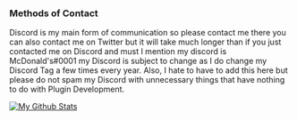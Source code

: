 ### Methods of Contact
Discord is my main form of communication so please contact me there you can also contact me on Twitter but it will take much longer than if you just contacted me on Discord and must I mention my discord is McDonald's#0001 my Discord is subject to change as I do change my Discord Tag a few times every year. Also, I hate to have to add this here but please do not spam my Discord with unnecessary things that have nothing to do with Plugin Development.

[![My Github Stats](https://github-readme-stats.vercel.app/api?username=hyperskys&count_private=true&show_icons=true&theme=dark)](https://hyperskys.net/)
